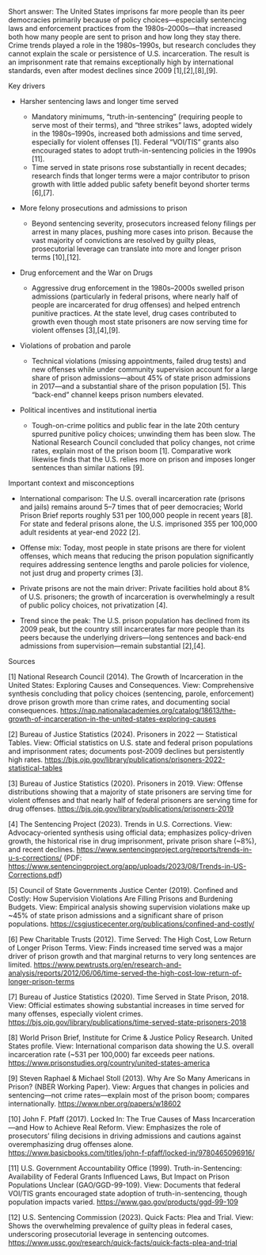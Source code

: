 Short answer: The United States imprisons far more people than its peer democracies primarily because of policy choices—especially sentencing laws and enforcement practices from the 1980s–2000s—that increased both how many people are sent to prison and how long they stay there. Crime trends played a role in the 1980s–1990s, but research concludes they cannot explain the scale or persistence of U.S. incarceration. The result is an imprisonment rate that remains exceptionally high by international standards, even after modest declines since 2009 [1],[2],[8],[9].

Key drivers

- Harsher sentencing laws and longer time served
  - Mandatory minimums, “truth-in-sentencing” (requiring people to serve most of their terms), and “three strikes” laws, adopted widely in the 1980s–1990s, increased both admissions and time served, especially for violent offenses [1]. Federal “VOI/TIS” grants also encouraged states to adopt truth-in-sentencing policies in the 1990s [11].
  - Time served in state prisons rose substantially in recent decades; research finds that longer terms were a major contributor to prison growth with little added public safety benefit beyond shorter terms [6],[7].

- More felony prosecutions and admissions to prison
  - Beyond sentencing severity, prosecutors increased felony filings per arrest in many places, pushing more cases into prison. Because the vast majority of convictions are resolved by guilty pleas, prosecutorial leverage can translate into more and longer prison terms [10],[12].

- Drug enforcement and the War on Drugs
  - Aggressive drug enforcement in the 1980s–2000s swelled prison admissions (particularly in federal prisons, where nearly half of people are incarcerated for drug offenses) and helped entrench punitive practices. At the state level, drug cases contributed to growth even though most state prisoners are now serving time for violent offenses [3],[4],[9].

- Violations of probation and parole
  - Technical violations (missing appointments, failed drug tests) and new offenses while under community supervision account for a large share of prison admissions—about 45% of state prison admissions in 2017—and a substantial share of the prison population [5]. This “back-end” channel keeps prison numbers elevated.

- Political incentives and institutional inertia
  - Tough-on-crime politics and public fear in the late 20th century spurred punitive policy choices; unwinding them has been slow. The National Research Council concluded that policy changes, not crime rates, explain most of the prison boom [1]. Comparative work likewise finds that the U.S. relies more on prison and imposes longer sentences than similar nations [9].

Important context and misconceptions

- International comparison: The U.S. overall incarceration rate (prisons and jails) remains around 5–7 times that of peer democracies; World Prison Brief reports roughly 531 per 100,000 people in recent years [8]. For state and federal prisons alone, the U.S. imprisoned 355 per 100,000 adult residents at year-end 2022 [2].

- Offense mix: Today, most people in state prisons are there for violent offenses, which means that reducing the prison population significantly requires addressing sentence lengths and parole policies for violence, not just drug and property crimes [3].

- Private prisons are not the main driver: Private facilities hold about 8% of U.S. prisoners; the growth of incarceration is overwhelmingly a result of public policy choices, not privatization [4].

- Trend since the peak: The U.S. prison population has declined from its 2009 peak, but the country still incarcerates far more people than its peers because the underlying drivers—long sentences and back-end admissions from supervision—remain substantial [2],[4].


Sources

[1] National Research Council (2014). The Growth of Incarceration in the United States: Exploring Causes and Consequences. View: Comprehensive synthesis concluding that policy choices (sentencing, parole, enforcement) drove prison growth more than crime rates, and documenting social consequences. https://nap.nationalacademies.org/catalog/18613/the-growth-of-incarceration-in-the-united-states-exploring-causes

[2] Bureau of Justice Statistics (2024). Prisoners in 2022 — Statistical Tables. View: Official statistics on U.S. state and federal prison populations and imprisonment rates; documents post-2009 declines but persistently high rates. https://bjs.ojp.gov/library/publications/prisoners-2022-statistical-tables

[3] Bureau of Justice Statistics (2020). Prisoners in 2019. View: Offense distributions showing that a majority of state prisoners are serving time for violent offenses and that nearly half of federal prisoners are serving time for drug offenses. https://bjs.ojp.gov/library/publications/prisoners-2019

[4] The Sentencing Project (2023). Trends in U.S. Corrections. View: Advocacy-oriented synthesis using official data; emphasizes policy-driven growth, the historical rise in drug imprisonment, private prison share (~8%), and recent declines. https://www.sentencingproject.org/reports/trends-in-u-s-corrections/ (PDF: https://www.sentencingproject.org/app/uploads/2023/08/Trends-in-US-Corrections.pdf)

[5] Council of State Governments Justice Center (2019). Confined and Costly: How Supervision Violations Are Filling Prisons and Burdening Budgets. View: Empirical analysis showing supervision violations make up ~45% of state prison admissions and a significant share of prison populations. https://csgjusticecenter.org/publications/confined-and-costly/

[6] Pew Charitable Trusts (2012). Time Served: The High Cost, Low Return of Longer Prison Terms. View: Finds increased time served was a major driver of prison growth and that marginal returns to very long sentences are limited. https://www.pewtrusts.org/en/research-and-analysis/reports/2012/06/06/time-served-the-high-cost-low-return-of-longer-prison-terms

[7] Bureau of Justice Statistics (2020). Time Served in State Prison, 2018. View: Official estimates showing substantial increases in time served for many offenses, especially violent crimes. https://bjs.ojp.gov/library/publications/time-served-state-prisoners-2018

[8] World Prison Brief, Institute for Crime & Justice Policy Research. United States profile. View: International comparison data showing the U.S. overall incarceration rate (~531 per 100,000) far exceeds peer nations. https://www.prisonstudies.org/country/united-states-america

[9] Steven Raphael & Michael Stoll (2013). Why Are So Many Americans in Prison? (NBER Working Paper). View: Argues that changes in policies and sentencing—not crime rates—explain most of the prison boom; compares internationally. https://www.nber.org/papers/w18602

[10] John F. Pfaff (2017). Locked In: The True Causes of Mass Incarceration—and How to Achieve Real Reform. View: Emphasizes the role of prosecutors’ filing decisions in driving admissions and cautions against overemphasizing drug offenses alone. https://www.basicbooks.com/titles/john-f-pfaff/locked-in/9780465096916/

[11] U.S. Government Accountability Office (1999). Truth-in-Sentencing: Availability of Federal Grants Influenced Laws, But Impact on Prison Populations Unclear (GAO/GGD-99-109). View: Documents that federal VOI/TIS grants encouraged state adoption of truth-in-sentencing, though population impacts varied. https://www.gao.gov/products/ggd-99-109

[12] U.S. Sentencing Commission (2023). Quick Facts: Plea and Trial. View: Shows the overwhelming prevalence of guilty pleas in federal cases, underscoring prosecutorial leverage in sentencing outcomes. https://www.ussc.gov/research/quick-facts/quick-facts-plea-and-trial